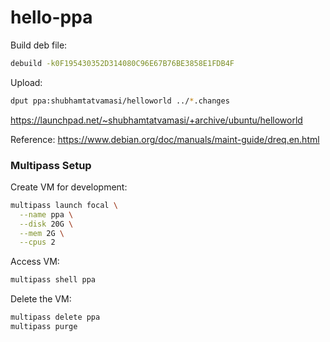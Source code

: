 # hello-ppa

Build deb file:
```bash
debuild -k0F195430352D314080C96E67B76BE3858E1FDB4F
```

Upload:
```bash
dput ppa:shubhamtatvamasi/helloworld ../*.changes
```

https://launchpad.net/~shubhamtatvamasi/+archive/ubuntu/helloworld


Reference:
https://www.debian.org/doc/manuals/maint-guide/dreq.en.html


### Multipass Setup

Create VM for development:
```bash
multipass launch focal \
  --name ppa \
  --disk 20G \
  --mem 2G \
  --cpus 2
```

Access VM:
```bash
multipass shell ppa
```

Delete the VM:
```bash
multipass delete ppa
multipass purge
```
